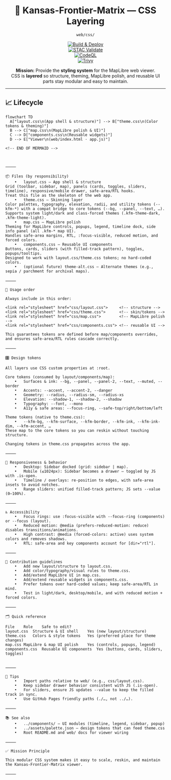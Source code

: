 <div align="center">

# 🎨 Kansas-Frontier-Matrix — CSS Layering  
`web/css/`

[![Build & Deploy](https://github.com/bartytime4life/Kansas-Frontier-Matrix/actions/workflows/site.yml/badge.svg)](https://github.com/bartytime4life/Kansas-Frontier-Matrix/actions/workflows/site.yml)  
[![STAC Validate](https://github.com/bartytime4life/Kansas-Frontier-Matrix/actions/workflows/stac-validate.yml/badge.svg)](https://github.com/bartytime4life/Kansas-Frontier-Matrix/actions/workflows/stac-validate.yml)  
[![CodeQL](https://github.com/bartytime4life/Kansas-Frontier-Matrix/actions/workflows/codeql.yml/badge.svg)](https://github.com/bartytime4life/Kansas-Frontier-Matrix/actions/workflows/codeql.yml)  
[![Trivy](https://github.com/bartytime4life/Kansas-Frontier-Matrix/actions/workflows/trivy.yml/badge.svg)](https://github.com/bartytime4life/Kansas-Frontier-Matrix/actions/workflows/trivy.yml)

**Mission:** Provide the **styling system** for the MapLibre web viewer.  
CSS is **layered** so structure, theming, MapLibre polish, and reusable UI parts stay modular and easy to maintain.

</div>

---

## 📈 Lifecycle

```mermaid
flowchart TD
  A["layout.css\n(App shell & structure)"] --> B["theme.css\n(Color tokens & theming)"]
  B --> C["map.css\n(MapLibre polish & UI)"]
  C --> D["components.css\n(Reusable widgets)"]
  D --> E["Viewer\n(web/index.html · app.js)"]

<!-- END OF MERMAID -->



⸻

📦 Files (by responsibility)
	•	layout.css — App shell & structure
Grid (toolbar, sidebar, map), panels (cards, toggles, sliders, timeline), responsive/mobile drawer, safe-area/RTL hooks.
Treat this file as the skeleton of the web app.
	•	theme.css — Skinning layer
Color palettes, typography, elevation, radii, and utility tokens (--kfm-*) with a compat bridge to core tokens (--bg, --panel, --text, …).
Supports system light/dark and class-forced themes (.kfm-theme-dark, .kfm-theme-light).
	•	map.css — MapLibre polish
Theming for MapLibre controls, popups, legend, timeline dock, side info panel (all .kfm-* map UI).
Handles safe-area margins, RTL, :focus-visible, reduced motion, and forced colors.
	•	components.css — Reusable UI components
Buttons, cards, sliders (with filled-track pattern), toggles, popups/tooltips.
Designed to work with layout.css/theme.css tokens; no hard-coded colors.
	•	(optional future) theme-alt.css — Alternate themes (e.g., sepia / parchment for archival maps).

⸻

🔗 Usage order

Always include in this order:

<link rel="stylesheet" href="css/layout.css">     <!-- structure -->
<link rel="stylesheet" href="css/theme.css">      <!-- skin/tokens -->
<link rel="stylesheet" href="css/map.css">        <!-- MapLibre polish -->
<link rel="stylesheet" href="css/components.css"> <!-- reusable UI -->

This guarantees tokens are defined before map/components overrides, and ensures safe-area/RTL rules cascade correctly.

⸻

🎛️ Design tokens

All layers use CSS custom properties at :root.

Core tokens (consumed by layout/components/map):
	•	Surfaces & ink: --bg, --panel, --panel-2, --text, --muted, --border
	•	Accents: --accent, --accent-2, --danger
	•	Geometry: --radius, --radius-sm, --radius-xs
	•	Elevation: --shadow-1, --shadow-2, --shadow
	•	Typography: --font, --mono
	•	A11y & safe areas: --focus-ring, --safe-top/right/bottom/left

Theme tokens (native to theme.css):
	•	--kfm-bg, --kfm-surface, --kfm-border, --kfm-ink, --kfm-ink-dim, --kfm-accent, …
These map to the core tokens so you can reskin without touching structure.

Changing tokens in theme.css propagates across the app.

⸻

📱 Responsiveness & behavior
	•	Desktop: Sidebar docked (grid: sidebar | map).
	•	Mobile (≤1024px): Sidebar becomes a drawer — toggled by JS with .is-open.
	•	Timeline / overlays: re-position to edges, with safe-area insets to avoid notches.
	•	Range sliders: unified filled-track pattern; JS sets --value (0–100%).

⸻

♿ Accessibility
	•	Focus rings: use :focus-visible with --focus-ring (components) or --focus (layout).
	•	Reduced motion: @media (prefers-reduced-motion: reduce) disables transitions/animations.
	•	High contrast: @media (forced-colors: active) uses system colors and removes shadows.
	•	RTL: safe-area and key components account for [dir="rtl"].

⸻

🤝 Contribution guidelines
	•	Add new layout/structure to layout.css.
	•	Add color/typography/visual rules to theme.css.
	•	Add/extend MapLibre UI in map.css.
	•	Add/extend reusable widgets in components.css.
	•	Prefer tokens over hard-coded values; keep safe-area/RTL in mind.
	•	Test in light/dark, desktop/mobile, and with reduced motion + forced colors.

⸻

🗂️ Quick reference

File	Role	Safe to edit?
layout.css	Structure & UI shell	Yes (new layout/structure)
theme.css	Colors & style tokens	Yes (preferred place for theme changes)
map.css	MapLibre & map UI polish	Yes (controls, popups, legend)
components.css	Reusable UI components	Yes (buttons, cards, sliders, toggles)


⸻

🧩 Tips
	•	Import paths relative to web/ (e.g., css/layout.css).
	•	Keep sidebar drawer behavior consistent with JS (.is-open).
	•	For sliders, ensure JS updates --value to keep the filled track in sync.
	•	Use GitHub Pages friendly paths (./…, not ../…).

⸻

📚 See also
	•	../components/ — UI modules (timeline, legend, sidebar, popup)
	•	../assets/palette.json — design tokens that can feed theme.css
	•	Root README.md and web/ docs for viewer wiring

⸻

✅ Mission Principle

This modular CSS system makes it easy to scale, reskin, and maintain the Kansas-Frontier-Matrix viewer.

⸻


